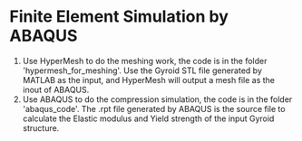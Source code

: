 # Finite Element Simulation by ABAQUS
1. Use HyperMesh to do the meshing work, the code is in the folder 'hypermesh_for_meshing'. Use the Gyroid STL file generated by MATLAB as the input, and HyperMesh will output a mesh file as the inout of ABAQUS.
2. Use ABAQUS to do the compression simulation, the code is in the folder 'abaqus_code'. The .rpt file generated by ABAQUS is the source file to calculate the Elastic modulus and Yield strength of the input Gyroid structure. 

